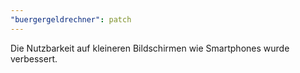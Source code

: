 ```yaml
---
"buergergeldrechner": patch
---
```


Die Nutzbarkeit auf kleineren Bildschirmen wie Smartphones wurde verbessert.
